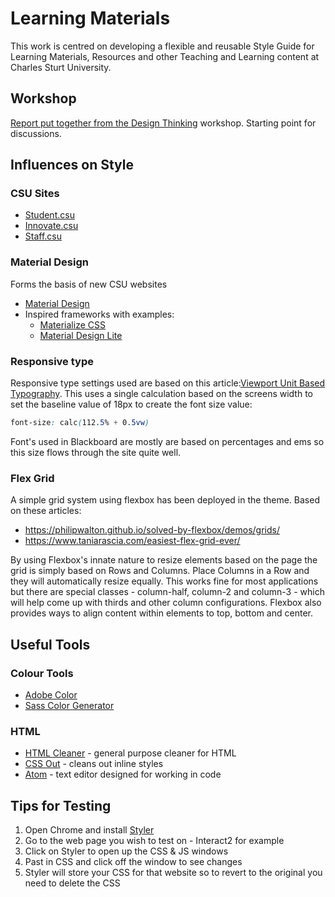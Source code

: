 # Learning Materials

This work is centred on developing a flexible and reusable Style Guide for Learning Materials, Resources and other Teaching and Learning content at Charles Sturt University.

## Workshop

[Report put together from the Design Thinking](https://app.box.com/s/9ujleq2tqqakcjtq08gpdfc73njx0bnh) workshop. Starting point for discussions.

## Influences on Style

### CSU Sites

- [Student.csu](http://student.csu.edu.au)
- [Innovate.csu](http://innovate.csu.edu.au)
- [Staff.csu](http://staff.csu.edu.au)

### Material Design

Forms the basis of new CSU websites

- [Material Design](https://material.io)
- Inspired frameworks with examples:
  - [Materialize CSS](http://materializecss.com)
  - [Material Design Lite](https://getmdl.io/index.html)

### Responsive type

Responsive type settings used are based on this article:[Viewport Unit Based Typography](https://zellwk.com/blog/viewport-based-typography/). This uses a single calculation based on the screens width to set the baseline value of 18px to create the font size value:

```css
font-size: calc(112.5% + 0.5vw)
```

Font's used in Blackboard are mostly are based on percentages and ems so this size flows through the site quite well.

### Flex Grid

A simple grid system using flexbox has been deployed in the theme. Based on these articles:

- https://philipwalton.github.io/solved-by-flexbox/demos/grids/
- https://www.taniarascia.com/easiest-flex-grid-ever/

By using Flexbox's innate nature to resize elements based on the page the grid is simply based on Rows and Columns. Place Columns in a Row and they will automatically resize equally. This works fine for most applications but there are special classes - column-half, column-2 and column-3 - which will help come up with thirds and other column configurations. Flexbox also provides ways to align content within elements to top, bottom and center.

## Useful Tools

### Colour Tools

- [Adobe Color](https://color.adobe.com)
- [Sass Color Generator](http://scg.ar-ch.org/)

### HTML

- [HTML Cleaner](https://html-cleaner.com/) - general purpose cleaner for HTML
- [CSS Out](https://uimagine.edu.au/cssout) - cleans out inline styles
- [Atom](https://atom.io) - text editor designed for working in code


## Tips for Testing

1. Open Chrome and install [Styler](https://chrome.google.com/webstore/detail/styler/bogdgcfoocbajfkjjolkmcdcnnellpkb)
2. Go to the web page you wish to test on - Interact2 for example
3. Click on Styler to open up the CSS & JS windows
3. Past in CSS and click off the window to see changes
4. Styler will store your CSS for that website so to revert to the original you need to delete the CSS
